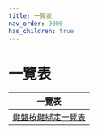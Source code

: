```yaml
---
title: 一覽表
nav_order: 9000
has_children: true
---
```



# 一覽表

| 一覽表 |
| ----- |
| [鍵盤按鍵綁定一覽表](cheatsheet/keybind) |
